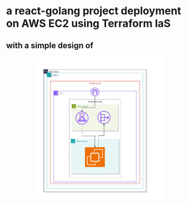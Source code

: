 # a react-golang project deployment on AWS EC2 using Terraform IaS
## with a simple design of
<p align="center">
  <img src="./design/top-view.png" width="350" title="design">
</p>